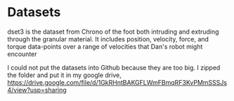 # Datasets 
dset3 is the dataset from Chrono of the foot both intruding and extruding through the granular material. It includes position, velocity, force, and torque data-points over a range of velocities that Dan's robot might encounter <br />

I could not put the datasets into Github because they are too big. I zipped the folder and put it in my google drive, https://drive.google.com/file/d/1GkRHntBAKGFLWmFBmqRF3KvPMmSSSJs4/view?usp=sharing  
